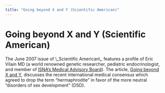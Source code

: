 ```yaml
---
title: "Going beyond X and Y (Scientific American)"
---
```


# Going beyond X and Y (Scientific American)

<p>The June 2007 issue of \_Scientific American\_ features a profile of Eric Vilain MD (a world renowned genetic researcher, pediatric endocrinologist, and member of <a href="/about/medicalboard"><span class="caps">ISNA</span>&#8217;s Medical Advisory Board</a>). The article, <a href="http://www.sciam.com/article.cfm?chanID=sa006&amp;articleID=727D7A18-E7F2-99DF-306CFA4718A57613&amp;colID=30">Going beyond X and Y</a>, discusses the recent international medical consensus which agreed to drop the term &#8220;hermaphrodite&#8221; in favor of the more neutral &#8220;disorders of sex development&#8221; (<span class="caps">DSD</span>).</p>